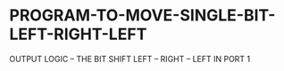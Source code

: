 # PROGRAM-TO-MOVE-SINGLE-BIT-LEFT-RIGHT-LEFT
OUTPUT LOGIC – THE BIT SHIFT LEFT – RIGHT – LEFT  IN PORT 1
